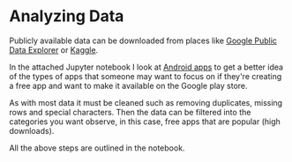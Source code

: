 # Analyzing Data
Publicly available data can be downloaded from places like [Google Public Data Explorer](https://www.google.com/publicdata/directory?hl=en) or [Kaggle](https://www.kaggle.com/datasets).

In the attached Jupyter notebook I look at [Android apps](https://www.kaggle.com/lava18/google-play-store-apps) to get a better idea of the types of apps that someone may want to focus on if they're creating a free app and want to make it available on the Google play store. 

As with most data it must be cleaned such as removing duplicates, missing rows and special characters. Then the data can be filtered into the categories you want observe, in this case, free apps that are popular (high downloads).

All the above steps are outlined in the notebook.
